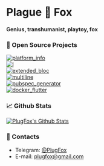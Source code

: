 # Plague 🦊 Fox  
#### Genius, transhumanist, playtoy, fox  
  
  
### 🎯 Open Source Projects  
  
[![platform_info](https://github-readme-stats.vercel.app/api/pin/?username=plugfox&repo=platform_info)](https://github.com/plugfox/platform_info)  
[![l](https://github-readme-stats.vercel.app/api/pin/?username=plugfox&repo=l)](https://github.com/plugfox/l)  
[![extended_bloc](https://github-readme-stats.vercel.app/api/pin/?username=plugfox&repo=extended_bloc)](https://github.com/plugfox/extended_bloc)  
[![multiline](https://github-readme-stats.vercel.app/api/pin/?username=plugfox&repo=multiline)](https://github.com/plugfox/multiline)  
[![pubspec_generator](https://github-readme-stats.vercel.app/api/pin/?username=plugfox&repo=pubspec_generator)](https://github.com/plugfox/pubspec_generator)  
[![docker_flutter](https://github-readme-stats.vercel.app/api/pin/?username=plugfox&repo=docker_flutter)](https://github.com/plugfox/docker_flutter)  
    
  
### 📈 Github Stats
  
[![PlugFox's Github Stats](https://github-readme-stats.vercel.app/api?username=plugfox&count_private=true&theme=default&show_icons=true)](https://github.com/plugfox)  
<!--
[![Top Langs](https://github-readme-stats.vercel.app/api/top-langs/?username=plugfox&hide=html,css,roff,javascript)](https://github.com/plugfox)
-->
  
  
### 💬 Contacts  
  
 + Telegram: [@PlugFox](https://t.me/PlugFox)  
 + E-mail: [plugfox@gmail.com](mailto:plugfox@gmail.com)  
  
  
<!--
Widgets:
https://github.com/anuraghazra/github-readme-stats
-->